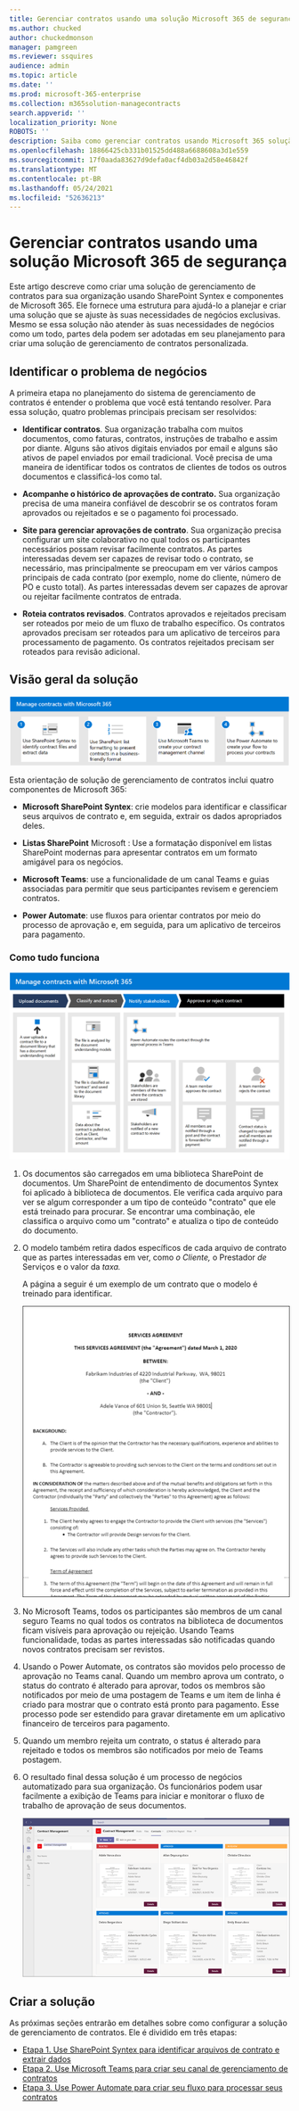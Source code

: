 ```yaml
---
title: Gerenciar contratos usando uma solução Microsoft 365 de segurança
ms.author: chucked
author: chuckedmonson
manager: pamgreen
ms.reviewer: ssquires
audience: admin
ms.topic: article
ms.date: ''
ms.prod: microsoft-365-enterprise
ms.collection: m365solution-managecontracts
search.appverid: ''
localization_priority: None
ROBOTS: ''
description: Saiba como gerenciar contratos usando Microsoft 365 solução SharePoint Syntex, Microsoft Teams e Power Automate.
ms.openlocfilehash: 18866425cb331b01525dd488a6688608a3d1e559
ms.sourcegitcommit: 17f0aada83627d9defa0acf4db03a2d58e46842f
ms.translationtype: MT
ms.contentlocale: pt-BR
ms.lasthandoff: 05/24/2021
ms.locfileid: "52636213"
---
```

# <a name="manage-contracts-using-a-microsoft-365-solution"></a>Gerenciar contratos usando uma solução Microsoft 365 de segurança

Este artigo descreve como criar uma solução de gerenciamento de contratos para sua organização usando SharePoint Syntex e componentes de Microsoft 365. Ele fornece uma estrutura para ajudá-lo a planejar e criar uma solução que se ajuste às suas necessidades de negócios exclusivas. Mesmo se essa solução não atender às suas necessidades de negócios como um todo, partes dela podem ser adotadas em seu planejamento para criar uma solução de gerenciamento de contratos personalizada.

## <a name="identify-the-business-problem"></a>Identificar o problema de negócios

A primeira etapa no planejamento do sistema de gerenciamento de contratos é entender o problema que você está tentando resolver. Para essa solução, quatro problemas principais precisam ser resolvidos:

- **Identificar contratos**. Sua organização trabalha com muitos documentos, como faturas, contratos, instruções de trabalho e assim por diante.  Alguns são ativos digitais enviados por email e alguns são ativos de papel enviados por email tradicional. Você precisa de uma maneira de identificar todos os contratos de clientes de todos os outros documentos e classificá-los como tal.

- **Acompanhe o histórico de aprovações de contrato.** Sua organização precisa de uma maneira confiável de descobrir se os contratos foram aprovados ou rejeitados e se o pagamento foi processado. 

- **Site para gerenciar aprovações de contrato**. Sua organização precisa configurar um site colaborativo no qual todos os participantes necessários possam revisar facilmente contratos. As partes interessadas devem ser capazes de revisar todo o contrato, se necessário, mas principalmente se preocupam em ver vários campos principais de cada contrato (por exemplo, nome do cliente, número de PO e custo total). As partes interessadas devem ser capazes de aprovar ou rejeitar facilmente contratos de entrada.

- **Roteia contratos revisados**. Contratos aprovados e rejeitados precisam ser roteados por meio de um fluxo de trabalho específico. Os contratos aprovados precisam ser roteados para um aplicativo de terceiros para processamento de pagamento. Os contratos rejeitados precisam ser roteados para revisão adicional.

## <a name="overview-of-the-solution"></a>Visão geral da solução

  ![Diagrama da solução usando SharePoint Syntex, SharePoint listas, Teams e Power Automate.](../media/content-understanding/syntex-solution-manage-contracts-setup-steps.png)

Esta orientação de solução de gerenciamento de contratos inclui quatro componentes de Microsoft 365:

- **Microsoft SharePoint Syntex**: crie modelos para identificar e classificar seus arquivos de contrato e, em seguida, extrair os dados apropriados deles.

- **Listas SharePoint** Microsoft : Use a formatação disponível em listas SharePoint modernas para apresentar contratos em um formato amigável para os negócios.

- **Microsoft Teams**: use a funcionalidade de um canal Teams e guias associadas para permitir que seus participantes revisem e gerenciem contratos.

- **Power Automate**: use fluxos para orientar contratos por meio do processo de aprovação e, em seguida, para um aplicativo de terceiros para pagamento.

### <a name="how-it-all-works"></a>Como tudo funciona

  ![Diagrama da solução mostrando o fluxo de trabalho para carregar documentos, extrair dados, notificar as partes interessadas e aprovar ou rejeitar o contrato.](../media/content-understanding/syntex-solution-manage-contracts-overview.png)

1. Os documentos são carregados em uma biblioteca SharePoint de documentos. Um SharePoint de entendimento de documentos Syntex foi aplicado à biblioteca de documentos. Ele verifica cada arquivo para ver se algum corresponder a um tipo de conteúdo "contrato" que ele está treinado para procurar. Se encontrar uma combinação, ele classifica o arquivo como um "contrato" e atualiza o tipo de conteúdo do documento.

2. O modelo também retira dados específicos de cada arquivo de contrato que as partes interessadas em ver, como *o Cliente,* o Prestador *de* Serviços e o valor da *taxa.*

    A página a seguir é um exemplo de um contrato que o modelo é treinado para identificar.

      ![Exemplo de um contrato.](../media/content-understanding/contract.png)

3. No Microsoft Teams, todos os participantes são membros de um canal seguro Teams no qual todos os contratos na biblioteca de documentos ficam visíveis para aprovação ou rejeição. Usando Teams funcionalidade, todas as partes interessadas são notificadas quando novos contratos precisam ser revistos.
 
4. Usando o Power Automate, os contratos são movidos pelo processo de aprovação no Teams canal. Quando um membro aprova um contrato, o status do contrato é alterado para aprovar, todos os membros são notificados por meio de uma postagem de Teams e um item de linha é criado para mostrar que o contrato está pronto para pagamento. Esse processo pode ser estendido para gravar diretamente em um aplicativo financeiro de terceiros para pagamento.

5.  Quando um membro rejeita um contrato, o status é alterado para rejeitado e todos os membros são notificados por meio de Teams postagem.

6. O resultado final dessa solução é um processo de negócios automatizado para sua organização. Os funcionários podem usar facilmente a exibição de Teams para iniciar e monitorar o fluxo de trabalho de aprovação de seus documentos. 

     ![Guia Contratos.](../media/content-understanding/tile-view.png)

## <a name="create-the-solution"></a>Criar a solução

As próximas seções entrarão em detalhes sobre como configurar a solução de gerenciamento de contratos. Ele é dividido em três etapas:

- [Etapa 1. Use SharePoint Syntex para identificar arquivos de contrato e extrair dados](solution-manage-contracts-step1.md)
- [Etapa 2. Use Microsoft Teams para criar seu canal de gerenciamento de contratos](solution-manage-contracts-step2.md)
- [Etapa 3. Use Power Automate para criar seu fluxo para processar seus contratos](solution-manage-contracts-step3.md)
